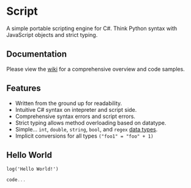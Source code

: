 # Script

A simple portable scripting engine for C#. Think Python syntax with JavaScript objects and strict typing.

## Documentation

Please view the [wiki](https://github.com/Templarian/Script/wiki) for a comprehensive overview and code samples.

## Features

* Written from the ground up for readability.
* Intuitive C# syntax on intepreter and script side.
* Comprehensive syntax errors and script errors.
* Strict typing allows method overloading based on datatype.
* Simple... `int`, `double`, `string`, `bool`, and `regex` [data types](https://github.com/Templarian/Script/wiki/Types).
* Implicit conversions for all types `("foo1" = "foo" + 1)`


## Hello World

```text
log('Hello World!')
```

```csharp
code...
```
